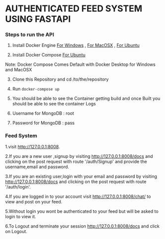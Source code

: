 
# AUTHENTICATED FEED SYSTEM USING FASTAPI


### Steps to run the API

1. Install Docker Engine [For Windows](https://docs.docker.com/desktop/windows/install/) , [For MacOSX](https://docs.docker.com/desktop/mac/install/) , [For Ubuntu](https://docs.docker.com/engine/install/ubuntu/)

2. Install Docker Compose [For Ubuntu](https://docs.docker.com/compose/install/)


Note: Docker Compose Comes Default with Docker Desktop for Windows and MacOSX


3. Clone this Repository and cd /to/the/repository

4. Run `docker-compose up`

5. You should be able to see the Container getting build and once Built you should be able to see the container Logs
6. Username for MongoDB : root
7. Password for MongoDB : pass

### Feed System

1.visit http://127.0.0.1:8008. 

2.If you are a new user ,signup by visiting http://127.0.0.1:8008/docs 
and clicking on the post request with route  '/auth/Signup' and provide the username,email and password.

3.If you are an existing user,login with your email and password by visiting http://127.0.0.1:8008/docs 
and clicking on the post request with route '/auth/login'.

4.If you are logged in to your account visit http://127.0.0.1:8008/chat/<username> to view and post on your feed.

5.Without login you wont be authenticated to your feed but will be asked to login to view it.

6.To Logout and terminate your session http://127.0.0.1:8008/docs and click on Logout.
